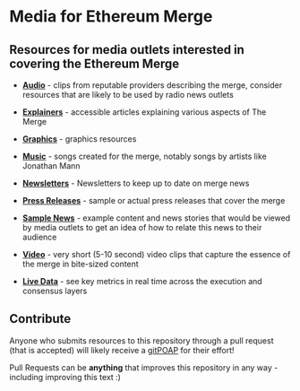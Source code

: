 # Media for Ethereum Merge

## Resources for media outlets interested in covering the Ethereum Merge

* [**Audio**](english/audio) - clips from reputable providers describing the merge, consider resources that are likely to be used by radio news outlets

* [**Explainers**](english/explainers) - accessible articles explaining various aspects of The Merge

* [**Graphics**](english/graphics) - graphics resources

* [**Music**](english/music) - songs created for the merge, notably songs by artists like Jonathan Mann

* [**Newsletters**](english/newsletters) - Newsletters to keep up to date on merge news 

* [**Press Releases**](english/press_releases) - sample or actual press releases that cover the merge

* [**Sample News**](english/sample_news) - example content and news stories that would be viewed by media outlets to get an idea of how to relate this news to their audience

* [**Video**](english/video) - very short (5-10 second) video clips that capture the essence of the merge in bite-sized content

* [**Live Data**](english/data) - see key metrics in real time across the execution and consensus layers

## Contribute

Anyone who submits resources to this repository through a pull request (that is accepted) will likely receive a [gitPOAP](https://gitpoap.io) for their effort! 

Pull Requests can be **anything** that improves this repository in any way - including improving this text :)
